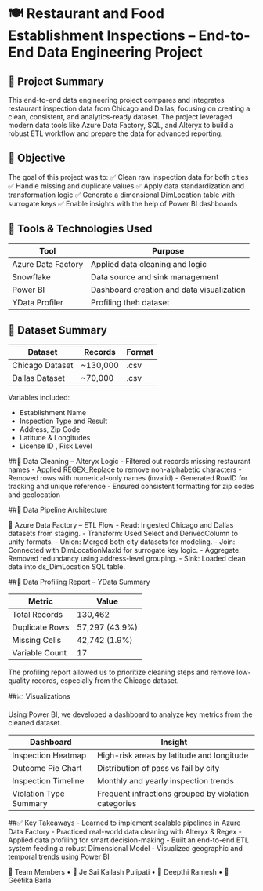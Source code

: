 # 🍽️ Restaurant and Food Establishment Inspections – End-to-End Data Engineering Project

## 📝 Project Summary

This end-to-end data engineering project compares and integrates restaurant inspection data from Chicago and Dallas, focusing on creating a clean, consistent, and analytics-ready dataset. The project leveraged modern data tools like Azure Data Factory, SQL, and Alteryx to build a robust ETL workflow and prepare the data for advanced reporting.

## 🎯 Objective

The goal of this project was to:
✅ Clean raw inspection data for both cities
✅ Handle missing and duplicate values 
✅ Apply data standardization and transformation logic
✅ Generate a dimensional DimLocation table with surrogate keys
✅ Enable insights with the help of Power BI dashboards

## 🧰  Tools & Technologies Used

| Tool               | Purpose                                   | 
|--------------------|-------------------------------------------|
| Azure Data Factory | Applied data cleaning and logic           |
| Snowflake          | Data source and sink management           |
| Power BI           | Dashboard creation and data visualization |
| YData Profiler     | Profiling theh dataset                    |


## 📂 Dataset Summary

|Dataset          | Records      | Format | 
|-----------------|--------------|--------|
|Chicago Dataset  | ~130,000     | .csv   |
|Dallas Dataset   | ~70,000      | .csv   |

Variables included:
- Establishment Name
- Inspection Type and Result
- Address, Zip Code
- Latitude & Longitudes
- 	License ID , Risk Level

##🧼 Data Cleaning – Alteryx Logic
	-	Filtered out records missing restaurant names
	-	Applied REGEX_Replace to remove non-alphabetic characters
	-	Removed rows with numerical-only names (invalid)
	-	Generated RowID for tracking and unique reference
	-	Ensured consistent formatting for zip codes and geolocation

##🔄 Data Pipeline Architecture

🔷 Azure Data Factory – ETL Flow
	-	Read: Ingested Chicago and Dallas datasets from staging.
	- Transform: Used Select and DerivedColumn to unify formats.
	-	Union: Merged both city datasets for modeling.
	-	Join: Connected with DimLocationMaxId for surrogate key logic.
	-	Aggregate: Removed redundancy using address-level grouping.
	-	Sink: Loaded clean data into ds_DimLocation SQL table.

 ##🧪 Data Profiling Report – YData Summary

|Metric        | Value              |
|--------------|--------------------|
|Total Records |130,462             |
|Duplicate Rows| 57,297 (43.9%)     |
|Missing Cells | 42,742 (1.9%)      |
|Variable Count| 17                 |

The profiling report allowed us to prioritize cleaning steps and remove low-quality records, especially from the Chicago dataset.

##📈 Visualizations

Using Power BI, we developed a dashboard to analyze key metrics from the cleaned dataset.

|Dashboard             | Insight                                               |
|----------------------|-------------------------------------------------------|
| Inspection Heatmap   |High-risk areas by latitude and longitude              |
| Outcome Pie Chart    | Distribution of pass vs fail by city                  |
| Inspection Timeline  | Monthly and yearly inspection trends                  |
|Violation Type Summary| Frequent infractions grouped by violation categories  |


##✅ Key Takeaways
	-	Learned to implement scalable pipelines in Azure Data Factory
	-	Practiced real-world data cleaning with Alteryx & Regex
	-	Applied data profiling for smart decision-making
	-	Built an end-to-end ETL system feeding a robust Dimensional Model
	-	Visualized geographic and temporal trends using Power BI

 
👥 Team Members
	•	👤 Je Sai Kailash Pulipati
	•	👤 Deepthi Ramesh
	•	👤 Geetika Barla


